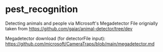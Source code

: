 # pest_recognition
Detecting animals and people via MIcrosoft's Megadetector
File orignially taken from https://github.com/gaiar/animal-detector/tree/dev

Megadetector download (for detectorFile input):
https://github.com/microsoft/CameraTraps/blob/main/megadetector.md
